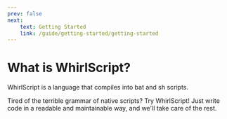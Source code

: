 ```yaml
---
prev: false
next:
    text: Getting Started
    link: /guide/getting-started/getting-started
---
```


# What is WhirlScript?

WhirlScript is a language that compiles into bat and sh scripts.

Tired of the terrible grammar of native scripts? Try WhirlScript! Just write code in a readable and maintainable way, and we'll take care of the rest.